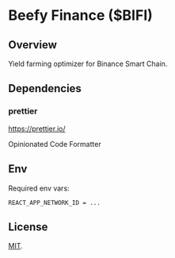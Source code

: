 #  Beefy Finance (\$BIFI)

## Overview

Yield farming optimizer for Binance Smart Chain.

## Dependencies

### prettier

https://prettier.io/

Opinionated Code Formatter

## Env

Required env vars:

```
REACT_APP_NETWORK_ID = ...
```

## License

[MIT](LICENSE).
